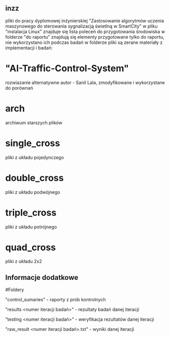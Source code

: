 ## inzz
pliki do pracy dyplomowej inżynierskiej "Zastosowanie algorytmów uczenia maszynowego do sterowania sygnalizacją świetlną w SmartCity"
w pliku "instalacja Linux" znajduje się lista poleceń do przygotowania środowiska
w folderze "do raportu" znajdują się elementy przygotowane tylko do raportu, nie wykorzystano ich podczas badań
w folderze pliki są zerane materiały z implementacji i badań:
# "AI-Traffic-Control-System" 
rozwiazanie alternatywne autor - Sanil Lala, zmodyfikowane i wykorzystane do porównań
# arch
archiwum starszych plików
# single_cross
pliki z układu pojedynczego
# double_cross
pliki z układu podwójnego
# triple_cross
pliki z układu potrójnego
# quad_cross
pliki z układu 2x2

## Informacje dodatkowe
#Foldery

"control_sumaries" - raporty z prób kontrolnych

"results <numer iteracji badań>" - rezultaty badań danej iteracji

"testing <numer iteracji badań>" - weryfikacja rezultatów danej iteracji

"raw_result <numer iteracji badań>.txt" - wyniki danej iteracji

